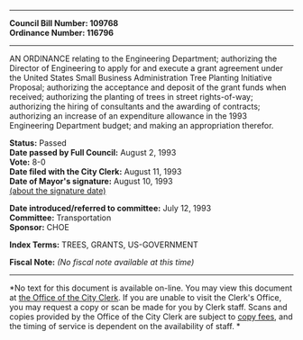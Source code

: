 * * * * *  
  
**Council Bill Number: [](#h0)[](#h2)109768**   
**Ordinance Number: 116796**  
  
* * * * *  
  
AN ORDINANCE relating to the Engineering Department; authorizing the Director of Engineering to apply for and execute a grant agreement under the United States Small Business Administration Tree Planting Initiative Proposal; authorizing the acceptance and deposit of the grant funds when received; authorizing the planting of trees in street rights-of-way; authorizing the hiring of consultants and the awarding of contracts; authorizing an increase of an expenditure allowance in the 1993 Engineering Department budget; and making an appropriation therefor.  
  
**Status:** Passed   
**Date passed by Full Council:** August 2, 1993   
**Vote:** 8-0   
**Date filed with the City Clerk:** August 11, 1993   
**Date of Mayor's signature:** August 10, 1993   
[(about the signature date)](/~public/approvaldate.htm)   
  
  
**Date introduced/referred to committee:** July 12, 1993   
**Committee:** Transportation   
**Sponsor:** CHOE   
  
**Index Terms:** TREES, GRANTS, US-GOVERNMENT  
  
**Fiscal Note:** *(No fiscal note available at this time)*  
  
* * * * *  
  
*No text for this document is available on-line. You may view this document at [the Office of the City Clerk](http://www.seattle.gov/leg/clerk/contactUs.htm). If you are unable to visit the Clerk's Office, you may request a copy or scan be made for you by Clerk staff. Scans and copies provided by the Office of the City Clerk are subject to [copy fees](http://clerk.seattle.gov/~public/clerkfees.htm), and the timing of service is dependent on the availability of staff. *  
  
  
